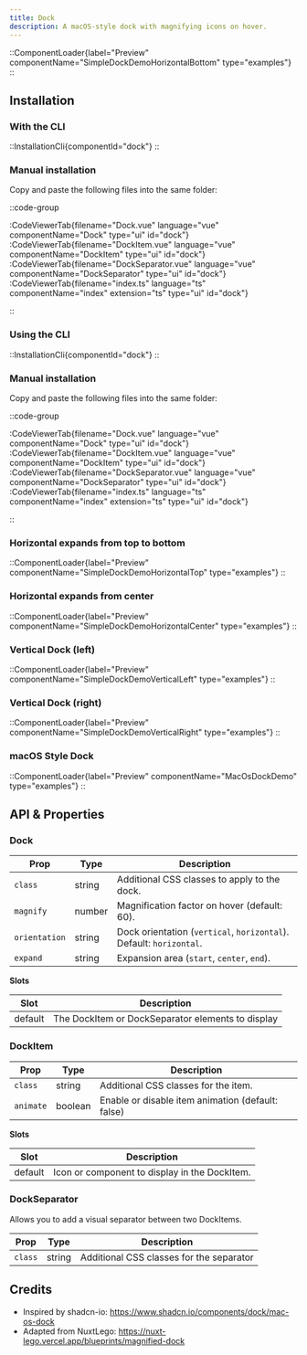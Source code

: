 ```yaml
---
title: Dock
description: A macOS-style dock with magnifying icons on hover.
---
```


::ComponentLoader{label="Preview" componentName="SimpleDockDemoHorizontalBottom" type="examples"}
::

## Installation

### With the CLI

::InstallationCli{componentId="dock"}
::

### Manual installation

Copy and paste the following files into the same folder:

::code-group

:CodeViewerTab{filename="Dock.vue" language="vue" componentName="Dock" type="ui" id="dock"}
:CodeViewerTab{filename="DockItem.vue" language="vue" componentName="DockItem" type="ui" id="dock"}
:CodeViewerTab{filename="DockSeparator.vue" language="vue" componentName="DockSeparator" type="ui" id="dock"}
:CodeViewerTab{filename="index.ts" language="ts" componentName="index" extension="ts" type="ui" id="dock"}

::

### Using the CLI

::InstallationCli{componentId="dock"}
::

### Manual installation

Copy and paste the following files into the same folder:

::code-group

:CodeViewerTab{filename="Dock.vue" language="vue" componentName="Dock" type="ui" id="dock"}
:CodeViewerTab{filename="DockItem.vue" language="vue" componentName="DockItem" type="ui" id="dock"}
:CodeViewerTab{filename="DockSeparator.vue" language="vue" componentName="DockSeparator" type="ui" id="dock"}
:CodeViewerTab{filename="index.ts" language="ts" componentName="index" extension="ts" type="ui" id="dock"}

::

### Horizontal expands from top to bottom

::ComponentLoader{label="Preview" componentName="SimpleDockDemoHorizontalTop" type="examples"}
::

### Horizontal expands from center

::ComponentLoader{label="Preview" componentName="SimpleDockDemoHorizontalCenter" type="examples"}
::

### Vertical Dock (left)

::ComponentLoader{label="Preview" componentName="SimpleDockDemoVerticalLeft" type="examples"}
::

### Vertical Dock (right)

::ComponentLoader{label="Preview" componentName="SimpleDockDemoVerticalRight" type="examples"}
::

### macOS Style Dock

::ComponentLoader{label="Preview" componentName="MacOsDockDemo" type="examples"}
::

## API & Properties

### Dock

| Prop          | Type   | Description                                                         |
| ------------- | ------ | ------------------------------------------------------------------- |
| `class`       | string | Additional CSS classes to apply to the dock.                        |
| `magnify`     | number | Magnification factor on hover (default: 60).                        |
| `orientation` | string | Dock orientation (`vertical`, `horizontal`). Default: `horizontal`. |
| `expand`      | string | Expansion area (`start`, `center`, `end`).                          |

**Slots**

| Slot    | Description                                       |
| ------- | ------------------------------------------------- |
| default | The DockItem or DockSeparator elements to display |

### DockItem

| Prop      | Type    | Description                                       |
| --------- | ------- | ------------------------------------------------- |
| `class`   | string  | Additional CSS classes for the item.              |
| `animate` | boolean | Enable or disable item animation (default: false) |

**Slots**

| Slot    | Description                                   |
| ------- | --------------------------------------------- |
| default | Icon or component to display in the DockItem. |

### DockSeparator

Allows you to add a visual separator between two DockItems.

| Prop    | Type   | Description                              |
| ------- | ------ | ---------------------------------------- |
| `class` | string | Additional CSS classes for the separator |

## Credits

- Inspired by shadcn-io: https://www.shadcn.io/components/dock/mac-os-dock
- Adapted from NuxtLego: https://nuxt-lego.vercel.app/blueprints/magnified-dock
